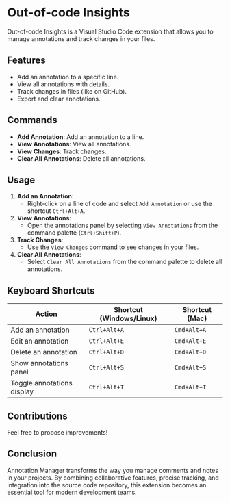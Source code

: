 # Out-of-code Insights

Out-of-code Insights is a Visual Studio Code extension that allows you to manage annotations and track changes in your files.

## Features
- Add an annotation to a specific line.
- View all annotations with details.
- Track changes in files (like on GitHub).
- Export and clear annotations.

## Commands
- **Add Annotation**: Add an annotation to a line.
- **View Annotations**: View all annotations.
- **View Changes**: Track changes.
- **Clear All Annotations**: Delete all annotations.


## Usage
1. **Add an Annotation**:
   - Right-click on a line of code and select `Add Annotation` or use the shortcut `Ctrl+Alt+A`.
2. **View Annotations**:
   - Open the annotations panel by selecting `View Annotations` from the command palette (`Ctrl+Shift+P`).
3. **Track Changes**:
   - Use the `View Changes` command to see changes in your files.
4. **Clear All Annotations**:
   - Select `Clear All Annotations` from the command palette to delete all annotations.

## Keyboard Shortcuts
| **Action**                          | **Shortcut (Windows/Linux)** | **Shortcut (Mac)**  |
|-------------------------------------|-------------------------------|----------------------|
| Add an annotation                   | `Ctrl+Alt+A`                 | `Cmd+Alt+A`          |
| Edit an annotation                  | `Ctrl+Alt+E`                 | `Cmd+Alt+E`          |
| Delete an annotation                | `Ctrl+Alt+D`                 | `Cmd+Alt+D`          |
| Show annotations panel              | `Ctrl+Alt+S`                 | `Cmd+Alt+S`          |
| Toggle annotations display          | `Ctrl+Alt+T`                 | `Cmd+Alt+T`          |

## Contributions
Feel free to propose improvements!

## Conclusion
Annotation Manager transforms the way you manage comments and notes in your projects. By combining collaborative features, precise tracking, and integration into the source code repository, this extension becomes an essential tool for modern development teams.


